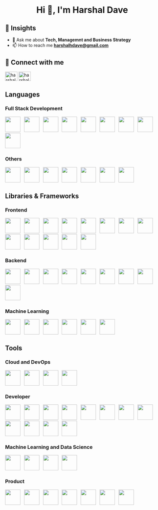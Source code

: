 <h1 align="center">Hi 👋, I'm Harshal Dave</h1>

## 🚀 Insights
- 💬 Ask me about **Tech, Managemnt and Business Strategy**
- 📫 How to reach me **harshalhdave@gmail.com**

## 💬 Connect with me
<a href="https://linkedin.com/in/harshalhdave" target="blank"><img src="https://cdn.jsdelivr.net/gh/devicons/devicon/icons/linkedin/linkedin-original.svg" alt="harshalhdave" height="30" width="40" /></a>
<a href="https://twitter.com/harshalhdave" target="blank"><img src="https://cdn.jsdelivr.net/gh/devicons/devicon/icons/twitter/twitter-original.svg" alt="harshalhdave" height="30" width="40" /></a>&nbsp;

## Languages
### Full Stack Development
<img src="https://cdn.jsdelivr.net/gh/devicons/devicon/icons/javascript/javascript-original.svg" width="50" height="50"/> &nbsp;
<img src="https://cdn.jsdelivr.net/gh/devicons/devicon/icons/typescript/typescript-original.svg" width="50" height="50"/> &nbsp;
<img src="https://cdn.jsdelivr.net/gh/devicons/devicon/icons/html5/html5-plain-wordmark.svg" width="50" height="50"/> &nbsp;
<img src="https://cdn.jsdelivr.net/gh/devicons/devicon/icons/css3/css3-plain-wordmark.svg" width="50" height="50"/> &nbsp;
<img src="https://cdn.jsdelivr.net/gh/devicons/devicon/icons/kotlin/kotlin-original.svg" width="50" height="50"/> &nbsp;
<img src="https://cdn.jsdelivr.net/gh/devicons/devicon/icons/mongodb/mongodb-original-wordmark.svg" width="50" height="50"/> &nbsp;
<img src="https://cdn.jsdelivr.net/gh/devicons/devicon/icons/mysql/mysql-original-wordmark.svg" width="50" height="50"/> &nbsp;
<img src="https://cdn.jsdelivr.net/gh/devicons/devicon/icons/postgresql/postgresql-plain-wordmark.svg" width="50" height="50"/> &nbsp;
<img src="https://cdn.jsdelivr.net/gh/devicons/devicon/icons/php/php-original.svg" width="50" height="50"/> &nbsp;

### Others
<img src="https://cdn.jsdelivr.net/gh/devicons/devicon/icons/python/python-original-wordmark.svg" width="50" height="50"/> &nbsp;
<img src="https://cdn.jsdelivr.net/gh/devicons/devicon/icons/java/java-original-wordmark.svg" width="50" height="50"/> &nbsp;
<img src="https://cdn.jsdelivr.net/gh/devicons/devicon/icons/solidity/solidity-original.svg" width="50" height="50"/> &nbsp;
<img src="https://cdn.jsdelivr.net/gh/devicons/devicon/icons/c/c-original.svg" width="50" height="50"/> &nbsp;
<img src="https://cdn.jsdelivr.net/gh/devicons/devicon/icons/cplusplus/cplusplus-original.svg" width="50" height="50"/> &nbsp;
<img src="https://cdn.jsdelivr.net/gh/devicons/devicon/icons/rails/rails-original-wordmark.svg" width="50" height="50"/> &nbsp;
<img src="https://cdn.jsdelivr.net/gh/devicons/devicon/icons/ruby/ruby-original.svg" width="50" height="50"/> &nbsp;

## Libraries & Frameworks
### Frontend
<img src="https://cdn.jsdelivr.net/gh/devicons/devicon/icons/react/react-original-wordmark.svg" width="50" height="50"/> &nbsp;
<img src="https://seeklogo.com/images/R/react-native-logo-221C671C70-seeklogo.com.png" width="50" height="50"/> &nbsp;
<img src="https://cdn.jsdelivr.net/gh/devicons/devicon/icons/redux/redux-original.svg" width="50" height="50"/> &nbsp;
<img src="https://encrypted-tbn0.gstatic.com/images?q=tbn:ANd9GcQ3Eka0FGDZvp6P8KgIcWYPdJIjw9TYGqTuyRcHIt4qrw&s" width="50" height="50"/> &nbsp;
<img src="https://cdn.jsdelivr.net/gh/devicons/devicon/icons/gatsby/gatsby-plain-wordmark.svg" width="50" height="50"/> &nbsp;
<img src="https://cdn.jsdelivr.net/gh/devicons/devicon/icons/vuejs/vuejs-original-wordmark.svg" width="50" height="50"/> &nbsp;
<img src="https://cdn.jsdelivr.net/gh/devicons/devicon/icons/nuxtjs/nuxtjs-original-wordmark.svg" width="50" height="50"/> &nbsp;
<img src="https://cdn.jsdelivr.net/gh/devicons/devicon/icons/threejs/threejs-original-wordmark.svg" width="50" height="50"/> &nbsp;
<img src="https://cdn.jsdelivr.net/gh/devicons/devicon/icons/svelte/svelte-original.svg" width="50" height="50"/> &nbsp;
<img src="https://cdn.jsdelivr.net/gh/devicons/devicon/icons/materialui/materialui-original.svg" width="50" height="50"/> &nbsp;
<img src="https://cdn.jsdelivr.net/gh/devicons/devicon/icons/bootstrap/bootstrap-original-wordmark.svg" width="50" height="50"/> &nbsp;
<img src="https://cdn.jsdelivr.net/gh/devicons/devicon/icons/tailwindcss/tailwindcss-plain.svg" width="50" height="50"/> &nbsp;
<img src="https://cdn.jsdelivr.net/gh/devicons/devicon/icons/sass/sass-original.svg" width="50" height="50"/> &nbsp;

### Backend
<img src="https://cdn.jsdelivr.net/gh/devicons/devicon/icons/nodejs/nodejs-original.svg" width="50" height="50"/> &nbsp;
<img src="https://icongr.am/devicon/express-original-wordmark.svg?size=148&color=ffffff" width="50" height="50"/> &nbsp;
<img src="https://ik.imagekit.io/ably/ghost/prod/2021/03/socket-io-logo-1.jpeg?tr=w-1728,q-50" width="50" height="50"/> &nbsp;
<img src="https://cdn.jsdelivr.net/gh/devicons/devicon/icons/graphql/graphql-plain-wordmark.svg" width="50" height="50"/> &nbsp;
<img src="https://cdn.jsdelivr.net/gh/devicons/devicon/icons/sequelize/sequelize-original-wordmark.svg" width="50" height="50"/> &nbsp;
<img src="https://icongr.am/devicon/django-original.svg?size=148&color=c8a546" width="50" height="50"/> &nbsp;
<img src="https://cdn.jsdelivr.net/gh/devicons/devicon/icons/neo4j/neo4j-original-wordmark.svg" width="50" height="50"/> &nbsp;
<img src="https://cdn.jsdelivr.net/gh/devicons/devicon/icons/npm/npm-original-wordmark.svg" width="50" height="50"/> &nbsp;
<img src="https://cdn.jsdelivr.net/gh/devicons/devicon/icons/yarn/yarn-original-wordmark.svg" width="50" height="50"/> &nbsp;

### Machine Learning
<img src="https://cdn.jsdelivr.net/gh/devicons/devicon/icons/numpy/numpy-original-wordmark.svg" width="50" height="50"/> &nbsp;
<img src="https://cdn.jsdelivr.net/gh/devicons/devicon/icons/pandas/pandas-original-wordmark.svg" width="50" height="50"/> &nbsp;
<img src="https://cdn.jsdelivr.net/gh/devicons/devicon/icons/pycharm/pycharm-original-wordmark.svg" width="50" height="50"/> &nbsp;
<img src="https://cdn.jsdelivr.net/gh/devicons/devicon/icons/pytorch/pytorch-plain-wordmark.svg" width="50" height="50"/> &nbsp;
<img src="https://cdn.jsdelivr.net/gh/devicons/devicon/icons/opencv/opencv-original-wordmark.svg" width="50" height="50"/> &nbsp;
<img src="https://cdn.jsdelivr.net/gh/devicons/devicon/icons/selenium/selenium-original.svg" width="50" height="50"/> &nbsp;

## Tools
### Cloud and DevOps
<img src="https://icongr.am/devicon/amazonwebservices-plain-wordmark.svg?size=148&color=ff9900" width="50" height="50"/> &nbsp;
<img src="https://cdn.jsdelivr.net/gh/devicons/devicon/icons/docker/docker-original-wordmark.svg" width="50" height="50"/> &nbsp;
<img src="https://cdn.jsdelivr.net/gh/devicons/devicon/icons/googlecloud/googlecloud-original-wordmark.svg" width="50" height="50"/> &nbsp;
<img src="https://cdn.jsdelivr.net/gh/devicons/devicon/icons/heroku/heroku-original-wordmark.svg" width="50" height="50"/> &nbsp;

### Developer 
<img src="https://cdn.jsdelivr.net/gh/devicons/devicon/icons/androidstudio/androidstudio-plain-wordmark.svg" width="50" height="50"/> &nbsp;
<img src="https://cdn.jsdelivr.net/gh/devicons/devicon/icons/eslint/eslint-original-wordmark.svg" width="50" height="50"/> &nbsp;
<img src="https://cdn.jsdelivr.net/gh/devicons/devicon/icons/git/git-original.svg" width="50" height="50"/> &nbsp;
<img src="https://cdn.jsdelivr.net/gh/devicons/devicon/icons/github/github-original.svg" width="50" height="50"/> &nbsp;
<img src="https://cdn.jsdelivr.net/gh/devicons/devicon/icons/gitlab/gitlab-original.svg" width="50" height="50"/> &nbsp;
<img src="https://cdn.jsdelivr.net/gh/devicons/devicon/icons/gradle/gradle-plain.svg" width="50" height="50"/> &nbsp;
<img src="https://cdn.jsdelivr.net/gh/devicons/devicon/icons/jupyter/jupyter-original-wordmark.svg" width="50" height="50"/> &nbsp;
<img src="https://cdn.jsdelivr.net/gh/devicons/devicon/icons/ubuntu/ubuntu-plain-wordmark.svg" width="50" height="50"/> &nbsp;
<img src="https://cdn.jsdelivr.net/gh/devicons/devicon/icons/vim/vim-original.svg" width="50" height="50"/> &nbsp;
<img src="https://cdn.jsdelivr.net/gh/devicons/devicon/icons/visualstudio/visualstudio-plain-wordmark.svg" width="50" height="50"/> &nbsp;
<img src="https://cdn.jsdelivr.net/gh/devicons/devicon/icons/vscode/vscode-original.svg" width="50" height="50"/> &nbsp;
<img src="https://cdn.jsdelivr.net/gh/devicons/devicon/icons/webflow/webflow-original.svg" width="50" height="50"/> &nbsp;

### Machine Learning and Data Science
<img src="https://cdn.jsdelivr.net/gh/devicons/devicon/icons/matlab/matlab-original.svg" width="50" height="50"/> &nbsp;
<img src="https://cdn.jsdelivr.net/gh/devicons/devicon/icons/rstudio/rstudio-original.svg" width="50" height="50"/> &nbsp;
<img src="https://cdn.jsdelivr.net/gh/devicons/devicon/icons/tensorflow/tensorflow-original.svg" width="50" height="50"/> &nbsp;
<img src="https://cdn.jsdelivr.net/gh/devicons/devicon/icons/anaconda/anaconda-original.svg" width="50" height="50"/> &nbsp;

### Product
<img src="https://cdn.jsdelivr.net/gh/devicons/devicon/icons/slack/slack-original.svg" width="50" height="50"/> &nbsp;
<img src="https://cdn.jsdelivr.net/gh/devicons/devicon/icons/jira/jira-original-wordmark.svg" width="50" height="50"/> &nbsp;
<img src="https://cdn.jsdelivr.net/gh/devicons/devicon/icons/trello/trello-plain-wordmark.svg" width="50" height="50"/> &nbsp;
<img src="https://cdn.jsdelivr.net/gh/devicons/devicon/icons/canva/canva-original.svg" width="50" height="50"/> &nbsp;
<img src="https://encrypted-tbn0.gstatic.com/images?q=tbn:ANd9GcQRUEgyUdL6wuds_iuTAlaXXkAFrsVug-ZF2Q&usqp=CAU" width="50" height="50"/> &nbsp;
<img src="https://cdn.jsdelivr.net/gh/devicons/devicon/icons/xd/xd-line.svg" width="50" height="50"/> &nbsp;
<img src="https://cdn.jsdelivr.net/gh/devicons/devicon/icons/sketch/sketch-original.svg" width="50" height="50"/> &nbsp;